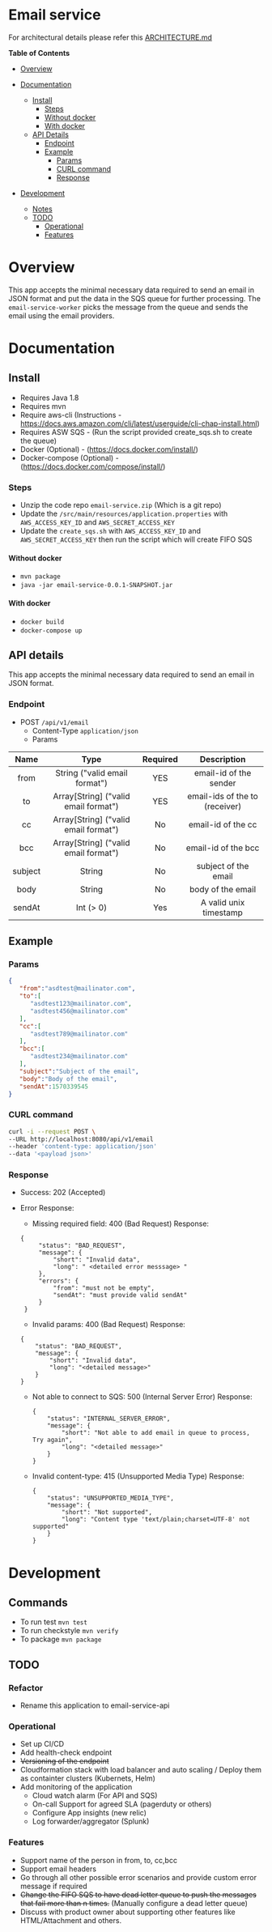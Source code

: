 # Email service

For architectural details please refer this [ARCHITECTURE.md](/ARCHITECTURE.md)

__Table of Contents__

- [Overview](#overview)

- [Documentation](#documentation)
  - [Install](#install)
    - [Steps](#steps)
    - [Without docker](#without-docker)
    - [With docker](#without-docker)
  - [API Details](#api-details)
    - [Endpoint](#endpoint)
    - [Example](#example)
      - [Params](#params)
      - [CURL command](#curl-command)
      - [Response](#response)

- [Development](#development)
  - [Notes](#notes)
  - [TODO](#todo)
    - [Operational](#operational)
    - [Features](#features)

# Overview

This app accepts the minimal necessary data required to send an email in JSON format and put the data in the SQS queue for further processing. The `email-service-worker` picks the message from the queue and sends the email using the email providers.

# Documentation
## Install
- Requires Java 1.8 
- Requires mvn 
- Require aws-cli (Instructions - https://docs.aws.amazon.com/cli/latest/userguide/cli-chap-install.html)
- Requires ASW SQS - (Run the script provided create_sqs.sh to create the queue)
- Docker (Optional) - (https://docs.docker.com/install/)
- Docker-compose (Optional) - (https://docs.docker.com/compose/install/)

### Steps

- Unzip the code repo `email-service.zip` (Which is a git repo)
- Update the `/src/main/resources/application.properties` with `AWS_ACCESS_KEY_ID` and `AWS_SECRET_ACCESS_KEY`
- Update the `create_sqs.sh` with `AWS_ACCESS_KEY_ID` and `AWS_SECRET_ACCESS_KEY` then run the script which will create FIFO SQS 

#### Without docker
- `mvn package`
- `java -jar email-service-0.0.1-SNAPSHOT.jar`

#### With docker
- `docker build`
- `docker-compose up`

## API details

This app accepts the minimal necessary data required to send an email in JSON format.

### Endpoint

- POST ```/api/v1/email```
    - Content-Type ```application/json```
    - Params 
    
| Name     | Type | Required | Description | 
| :-----------: | :----:|:-------: |:-------:|
| from  | String ("valid email format")  | YES | email-id of the sender 
| to  | Array[String] ("valid email format")  | YES | email-ids of the to (receiver)
| cc  | Array[String] ("valid email format")  | No| email-id of the cc
| bcc  | Array[String] ("valid email format")  | No| email-id of the bcc
| subject  | String  | No| subject of the email
| body     | String  | No| body of the email
| sendAt   | Int (> 0) | Yes | A valid unix timestamp
        
## Example 
### Params
```json
{ 
   "from":"asdtest@mailinator.com",
   "to":[ 
      "asdtest123@mailinator.com",
      "asdtest456@mailinator.com"
   ],
   "cc":[ 
      "asdtest789@mailinator.com"
   ],
   "bcc":[ 
      "asdtest234@mailinator.com"
   ],
   "subject":"Subject of the email",
   "body":"Body of the email",
   "sendAt":1570339545
}    
```
     
### CURL command

```sh
curl -i --request POST \
--URL http://localhost:8080/api/v1/email
--header 'content-type: application/json'
--data '<payload json>'
```

### Response
- Success: 202 (Accepted)


- Error Response:

  - Missing required field: 400 (Bad Request)
    Response:
  ```
  {
       "status": "BAD_REQUEST",
       "message": {
           "short": "Invalid data",
           "long": " <detailed error messsage> "
       },
       "errors": {
           "from": "must not be empty",
           "sendAt": "must provide valid sendAt"
       }
   }
  ```

  - Invalid params: 400 (Bad Request)
    Response:
  ```
  {
      "status": "BAD_REQUEST",
      "message": {
          "short": "Invalid data",
          "long": "<detailed message>"
      }
  }
  ```

  - Not able to connect to SQS: 500 (Internal Server Error)
    Response:
    ```
    {
        "status": "INTERNAL_SERVER_ERROR",
        "message": {
            "short": "Not able to add email in queue to process, Try again",
            "long": "<detailed message>"
        }
    }

    ```

  - Invalid content-type: 415 (Unsupported Media Type) 
    Response:
    ```
    {
        "status": "UNSUPPORTED_MEDIA_TYPE",
        "message": {
            "short": "Not supported",
            "long": "Content type 'text/plain;charset=UTF-8' not supported"
        }
    }
    ```

# Development

## Commands
- To run test `mvn test`
- To run checkstyle `mvn verify`
- To package `mvn package`


## TODO
### Refactor
- Rename this application to email-service-api

### Operational
- Set up CI/CD
- Add health-check endpoint
- ~~Versioning of the endpoint~~
- Cloudformation stack with load balancer and auto scaling / Deploy them as containter clusters (Kubernets, Helm)
- Add monitoring of the application 
    - Cloud watch alarm (For API and SQS)
    - On-call Support for agreed SLA (pagerduty or others)
    - Configure App insights (new relic)
    - Log forwarder/aggregator (Splunk)

### Features
- Support name of the person in from, to, cc,bcc
- Support email headers
- Go through all other possible error scenarios and provide custom error message if required
- ~~Change the FIFO SQS to have dead letter queue to push the messages that fail more than n times.~~ (Manually configure a dead letter queue) 
- Discuss with product owner about supporting other features like HTML/Attachment and others.
